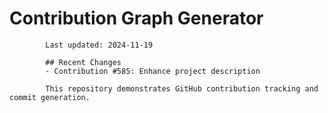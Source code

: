 # Contribution Graph Generator
            
            Last updated: 2024-11-19
            
            ## Recent Changes
            - Contribution #585: Enhance project description
            
            This repository demonstrates GitHub contribution tracking and commit generation.
        